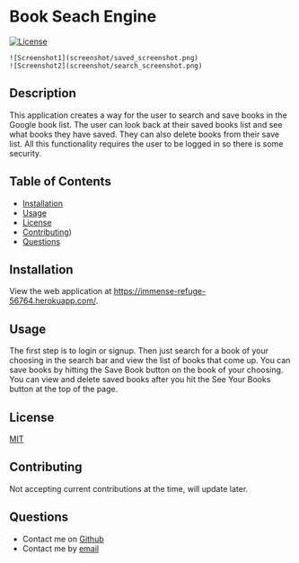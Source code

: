 
  # Book Seach Engine
  [![License](https://img.shields.io/static/v1?label=License&message=MIT&color=blue)](https://img.shields.io/static/v1?label=License&message=MIT&color=blue)
  
    ![Screenshot1](screenshot/saved_screenshot.png)
    ![Screenshot2](screenshot/search_screenshot.png)

  ## Description
  This application creates a way for the user to search and save books in the Google book list.  The user can look back at their saved books list and see what books they have saved.  They can also delete books from their save list.  All this functionality requires the user to be logged in so there is some security.

  ## Table of Contents
  * [Installation](#installation)
  * [Usage](#usage)
  * [License](#license)
  * [Contributing](#contributing))
  * [Questions](#questions)
    
  ## Installation
  View the web application at https://immense-refuge-56764.herokuapp.com/.

  ## Usage
  The first step is to login or signup.  Then just search for a book of your choosing in the search bar and view the list of books that come up.  You can save books by hitting the Save Book button on the book of your choosing.  You can view and delete saved books after you hit the See Your Books button at the top of the page.

  ## License
  [MIT](https://opensource.org/licenses/MIT)

  ## Contributing
  Not accepting current contributions at the time, will update later.

  ## Questions
  * Contact me on [Github](http://www.github.com/DuncanMarten)
  * Contact me by [email](mailto:duncanmarten@yahoo.com)